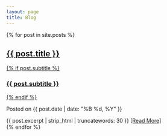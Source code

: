 ```yaml
---
layout: page
title: Blog
---
```


{% for post in site.posts %}
<div class="post-preview">
  <a href="{{ post.url | relative_url }}">
    <h2 class="post-title">{{ post.title }}</h2>
    {% if post.subtitle %}
    <h3 class="post-subtitle">{{ post.subtitle }}</h3>
    {% endif %}
  </a>
  <p class="post-meta">
    Posted on {{ post.date | date: "%B %d, %Y" }}
  </p>
  <div class="post-entry-container">
    <div class="post-entry">
      {{ post.excerpt | strip_html | truncatewords: 30 }}
      <a href="{{ post.url | relative_url }}" class="post-read-more">[Read More]</a>
    </div>
  </div>
</div>
<div class="post-preview-divider"></div>
{% endfor %}
